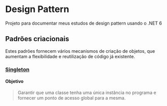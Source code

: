 # Design Pattern
Projeto para documentar meus estudos de design pattern usando o .NET 6

## Padrões criacionais
Estes padrões fornecem vários mecanismos de criação de objetos, que aumentam a flexibilidade e reutilização de código já existente.

### [Singleton](/DesignPatterns/CreationPatterns/Singleton)
#### Objetivo
> Garantir que uma classe tenha uma única instância no programa e fornecer um ponto de acesso global para a mesma.
